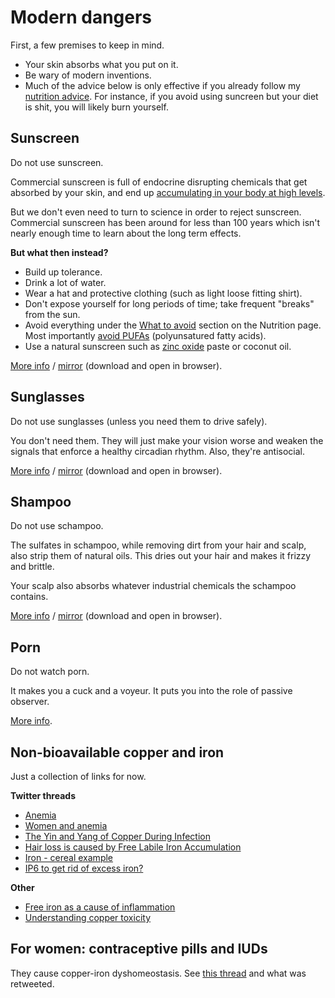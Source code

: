 # Modern dangers

First, a few premises to keep in mind.

- Your skin absorbs what you put on it.
- Be wary of modern inventions.
- Much of the advice below is only effective if you already follow my [nutrition advice](nutrition.md). For instance, if you avoid using suncreen but your diet is shit, you will likely burn yourself.

## Sunscreen

Do not use sunscreen.

Commercial sunscreen is full of endocrine disrupting chemicals that get absorbed
by your skin, and end up [accumulating in your body at high levels](https://www.pharmacist.com/article/sunscreen-chemicals-accumulate-body-high-levels).

But we don't even need to turn to science in order to reject sunscreen.
Commercial sunscreen has been around for less than 100 years which isn't
nearly enough time to learn about the long term effects.

**But what then instead?**

- Build up tolerance.
- Drink a lot of water.
- Wear a hat and protective clothing (such as light loose fitting shirt).
- Don't expose yourself for long periods of time; take frequent "breaks" from the sun.
- Avoid everything under the [What to avoid](nutrition.md#what-to-avoid) section
  on the Nutrition page. Most importantly
  [avoid PUFAs](https://twitter.com/SolBrah/status/1286086327427928064)
  (polyunsatured fatty acids).
- Use a natural sunscreen such as
  [zinc oxide](https://twitter.com/Grimhood/status/1286091082397147136) paste
  or coconut oil.

[More info](https://www.mitohealth.ca/most-sunscreens-are-terrible/)
/ [mirror](resources/page-sunscreen.html) (download and open in browser).

## Sunglasses

Do not use sunglasses (unless you need them to drive safely).

You don't need them. They will just make your vision worse and weaken the
signals that enforce a healthy circadian rhythm. Also, they're antisocial.

[More info](https://medium.com/@veritasnaut/sunglasses-are-killing-you-dbadb93f935d)
/ [mirror](resources/page-sunglasses.html) (download and open in browser).

## Shampoo

Do not use schampoo.

The sulfates in schampoo, while removing dirt from your hair and scalp, also
strip them of natural oils. This dries out your hair and makes it frizzy and
brittle.

Your scalp also absorbs whatever industrial chemicals the schampoo contains.

[More info](https://www.reddit.com/r/NoPoo/wiki/index)
/ [mirror](resources/page-nopoo-wiki.html) (download and open in browser).

## Porn

Do not watch porn.

It makes you a cuck and a voyeur. It puts you into the role of passive observer.

[More info](https://twitter.com/thuletide/status/1249437488579579905).

## Non-bioavailable copper and iron

Just a collection of links for now.

**Twitter threads**

- [Anemia](https://twitter.com/Grimhood/status/1307785622933762049)
- [Women and anemia](https://twitter.com/Grimhood/status/1298516456787697664)
- [The Yin and Yang of Copper During Infection](https://twitter.com/Grimhood/status/1307337483747618823)
- [Hair loss is caused by Free Labile Iron Accumulation](https://twitter.com/Grimhood/status/1306941811684851714)
- [Iron - cereal example](https://twitter.com/Grimhood/status/1307944527060070400)
- [IP6 to get rid of excess iron?](https://twitter.com/Grimhood/status/1287457228144775170)

**Other**

- [Free iron as a cause of inflammation](https://www.multiflora-herbs.com/blogs/news/free-iron-as-a-cause-of-inflammation)
- [Understanding copper toxicity](https://www.multiflora-herbs.com/blogs/news/the-dark-side-of-copper)

## For women: contraceptive pills and IUDs

They cause copper-iron dyshomeostasis. See
[this thread](https://twitter.com/Grimhood/status/1308544875332136960)
and what was retweeted.

